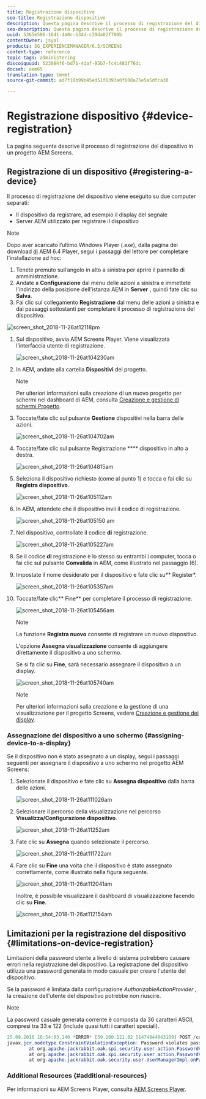 ```yaml
---
title: Registrazione dispositivo
seo-title: Registrazione dispositivo
description: Questa pagina descrive il processo di registrazione del dispositivo in un progetto AEM Screens.
seo-description: Questa pagina descrive il processo di registrazione del dispositivo in un progetto AEM Screens.
uuid: 5365e506-1641-4a0c-b34d-c39da02f700b
contentOwner: jsyal
products: SG_EXPERIENCEMANAGER/6.5/SCREENS
content-type: reference
topic-tags: administering
discoiquuid: 523084f6-bd71-4daf-95b7-fc4c481f76dc
docset: aem65
translation-type: tm+mt
source-git-commit: ad7f18b99b45ed51f0393a0f608a75e5a5dfca30

---
```



# Registrazione dispositivo {#device-registration}

La pagina seguente descrive il processo di registrazione del dispositivo in un progetto AEM Screens.

## Registrazione di un dispositivo {#registering-a-device}

Il processo di registrazione del dispositivo viene eseguito su due computer separati:

* Il dispositivo da registrare, ad esempio il display del segnale
* Server AEM utilizzato per registrare il dispositivo

>[!NOTE]
>
>Dopo aver scaricato l’ultimo Windows Player (*.exe*), dalla pagina dei download [di](https://download.macromedia.com/screens/) AEM 6.4 Player, segui i passaggi del lettore per completare l’installazione ad hoc:
>
>1. Tenete premuto sull’angolo in alto a sinistra per aprire il pannello di amministrazione.
>1. Andate a **Configurazione** dal menu delle azioni a sinistra e immettete l'indirizzo della posizione dell'istanza AEM in **Server** , quindi fate clic su **Salva**.
>1. Fai clic sul collegamento **Registrazione** dal menu delle azioni a sinistra e dai passaggi sottostanti per completare il processo di registrazione del dispositivo.
>



![screen_shot_2018-11-26at12118pm](assets/screen_shot_2018-11-26at12118pm.png)

1. Sul dispositivo, avvia AEM Screens Player. Viene visualizzata l’interfaccia utente di registrazione.

   ![screen_shot_2018-11-26at104230am](assets/screen_shot_2018-11-26at104230am.png)

1. In AEM, andate alla cartella **Dispositivi** del progetto.

   >[!NOTE]
   >
   >Per ulteriori informazioni sulla creazione di un nuovo progetto per schermi nel dashboard di AEM, consulta [Creazione e gestione di schermi Progetto](creating-a-screens-project.md).

1. Toccate/fate clic sul pulsante **Gestione** dispositivi nella barra delle azioni.

   ![screen_shot_2018-11-26at104702am](assets/screen_shot_2018-11-26at104702am.png)

1. Toccate/fate clic sul pulsante Registrazione **** dispositivo in alto a destra.

   ![screen_shot_2018-11-26at104815am](assets/screen_shot_2018-11-26at104815am.png)

1. Seleziona il dispositivo richiesto (come al punto 1) e tocca o fai clic su **Registra dispositivo**.

   ![screen_shot_2018-11-26at105112am](assets/screen_shot_2018-11-26at105112am.png)

1. In AEM, attendete che il dispositivo invii il codice di registrazione.

   ![screen_shot_2018-11-26at105150 am](assets/screen_shot_2018-11-26at105150am.png)

1. Nel dispositivo, controllate il codice **di** registrazione.

   ![screen_shot_2018-11-26at105227am](assets/screen_shot_2018-11-26at105227am.png)

1. Se il codice **di** registrazione è lo stesso su entrambi i computer, tocca o fai clic sul pulsante **Convalida** in AEM, come illustrato nel passaggio (6).
1. Impostate il nome desiderato per il dispositivo e fate clic su** Register*.

   ![screen_shot_2018-11-26at105357am](assets/screen_shot_2018-11-26at105357am.png)

1. Toccate/fate clic** Fine** per completare il processo di registrazione.

   ![screen_shot_2018-11-26at105456am](assets/screen_shot_2018-11-26at105456am.png)

   >[!NOTE]
   >
   >La funzione **Registra nuovo** consente di registrare un nuovo dispositivo.
   >
   >L'opzione **Assegna visualizzazione** consente di aggiungere direttamente il dispositivo a uno schermo.

   Se si fa clic su **Fine**, sarà necessario assegnare il dispositivo a un display.

   ![screen_shot_2018-11-26at105740am](assets/screen_shot_2018-11-26at105740am.png)

   >[!NOTE]
   >
   >Per ulteriori informazioni sulla creazione e la gestione di una visualizzazione per il progetto Screens, vedere [Creazione e gestione dei display](managing-displays.md).

### Assegnazione del dispositivo a uno schermo {#assigning-device-to-a-display}

Se il dispositivo non è stato assegnato a un display, segui i passaggi seguenti per assegnare il dispositivo a uno schermo nel progetto AEM Screens:

1. Selezionate il dispositivo e fate clic su **Assegna dispositivo** dalla barra delle azioni.

   ![screen_shot_2018-11-26at111026am](assets/screen_shot_2018-11-26at111026am.png)

1. Selezionare il percorso della visualizzazione nel percorso **Visualizza/Configurazione dispositivo**.

   ![screen_shot_2018-11-26at11252am](assets/screen_shot_2018-11-26at111252am.png)

1. Fate clic su **Assegna** quando selezionate il percorso.

   ![screen_shot_2018-11-26at111722am](assets/screen_shot_2018-11-26at111722am.png)

1. Fare clic su **Fine** una volta che il dispositivo è stato assegnato correttamente, come illustrato nella figura seguente.

   ![screen_shot_2018-11-26at112041am](assets/screen_shot_2018-11-26at112041am.png)

   Inoltre, è possibile visualizzare il dashboard di visualizzazione facendo clic su **Fine**.

   ![screen_shot_2018-11-26at112154am](assets/screen_shot_2018-11-26at112154am.png)

## Limitazioni per la registrazione del dispositivo {#limitations-on-device-registration}

Limitazioni della password utente a livello di sistema potrebbero causare errori nella registrazione del dispositivo. La registrazione del dispositivo utilizza una password generata in modo casuale per creare l'utente del dispositivo.

Se la password è limitata dalla configurazione *AuthorizableActionProvider* , la creazione dell'utente del dispositivo potrebbe non riuscire.

>[!NOTE]
>
>La password casuale generata corrente è composta da 36 caratteri ASCII, compresi tra 33 e 122 (include quasi tutti i caratteri speciali).

```java
25.09.2016 16:54:03.140 *ERROR* [59.100.121.82 [1474844043109] POST /content/screens/svc/registration HTTP/1.1] com.adobe.cq.screens.device.registration.impl.RegistrationServlet Error during device registration
javax.jcr.nodetype.ConstraintViolationException: Password violates password constraint (^(?=.*\d).{7,9}$).
        at org.apache.jackrabbit.oak.spi.security.user.action.PasswordValidationAction.validatePassword(PasswordValidationAction.java:105)
        at org.apache.jackrabbit.oak.spi.security.user.action.PasswordValidationAction.onPasswordChange(PasswordValidationAction.java:76)
        at org.apache.jackrabbit.oak.security.user.UserManagerImpl.onPasswordChange(UserManagerImpl.java:308)
```

### Additional Resources {#additional-resources}

Per informazioni su AEM Screens Player, consulta [AEM Screens Player](working-with-screens-player.md).
